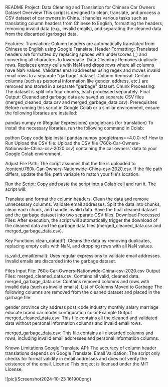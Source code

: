 README
Project: Data Cleaning and Translation for Chinese Car Owners Dataset
Overview
This script is designed to clean, translate, and process a CSV dataset of car owners in China. It handles various tasks such as translating column headers from Chinese to English, formatting the headers, removing invalid data (e.g., invalid emails), and separating the cleaned data from the discarded (garbage) data.

Features:
Translation: Column headers are automatically translated from Chinese to English using Google Translate.
Header Formatting: Translated headers are formatted by replacing spaces with underscores (_) and converting all characters to lowercase.
Data Cleaning:
Removes duplicate rows.
Replaces empty cells with NaN and drops rows where all columns have NaN values.
Validates email addresses using regex and moves invalid email rows to a separate "garbage" dataset.
Column Removal: Certain columns (such as personal information like gender, address, etc.) are removed and stored in a separate "garbage" dataset.
Chunk Processing: The dataset is split into four chunks, each processed separately.
Final Output: Cleaned and garbage data are saved as separate CSV files (merged_cleaned_data.csv and merged_garbage_data.csv).
Prerequisites
Before running this script in Google Colab or a similar environment, ensure the following libraries are installed:

pandas
numpy
re (Regular Expressions)
googletrans (for translation)
To install the necessary libraries, run the following command in Colab:

python
Copy code
!pip install pandas numpy googletrans==4.0.0-rc1
How to Run
Upload the CSV file: Upload the CSV file (760k-Car-Owners-Nationwide-China-csv-2020.csv) containing the car owners' data to your Google Colab environment.

Adjust File Path: The script assumes that the file is uploaded to /content/760k-Car-Owners-Nationwide-China-csv-2020.csv. If the file path differs, update the file_path variable to match your file's location.

Run the Script: Copy and paste the script into a Colab cell and run it. The script will:

Translate and format the column headers.
Clean the data and remove unnecessary columns.
Validate email addresses.
Split the data into chunks, clean each chunk, and handle invalid data.
Save the final cleaned dataset and the garbage dataset into two separate CSV files.
Download Processed Files: After execution, the script will automatically trigger the download of the cleaned data and the garbage data files (merged_cleaned_data.csv and merged_garbage_data.csv).

Key Functions
clean_data(df): Cleans the data by removing duplicates, replacing empty cells with NaN, and dropping rows with all NaN values.

is_valid_email(email): Uses regular expressions to validate email addresses. Invalid emails are discarded into the garbage dataset.

Files
Input File:
760k-Car-Owners-Nationwide-China-csv-2020.csv
Output Files:
merged_cleaned_data.csv: Contains all valid, cleaned data.
merged_garbage_data.csv: Contains removed columns and rows with invalid data (such as invalid emails).
List of Columns Moved to Garbage
The following columns are removed from the cleaned dataset and placed in the garbage file:

gender
province
city
address
post_code
industry
monthly_salary
marriage
educate
brand
car
model
configuration
color
Example Output
merged_cleaned_data.csv: This file contains all the cleaned and validated data without personal information columns and invalid email rows.

merged_garbage_data.csv: This file contains all discarded columns and rows, including invalid email addresses and personal information columns.

Known Limitations
Google Translate API: The accuracy of column header translations depends on Google Translate.
Email Validation: The script only checks for format validity in email addresses and does not verify the existence of the email.
License
This project is licensed under the MIT License.

![pic](Screenshot2024-10-23 161900png)
